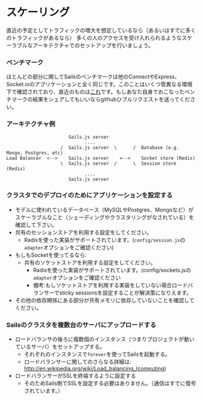 # スケーリング

直近の予定としてトラフィックの増大を想定しているなら（あるいはすでに多くのトラフィックがあるなら）
多くの人のアクセスを受け入れられるようなスケーラブルなアーキテクチャでのセットアップを行いましょう。

### ベンチマーク

ほとんどの部分に関してSailsのベンチマークは他のConnectやExpress、Socket.ioのアプリケーションと全く同じです。このことはいくつ管異なる環境下で確認されており、直近のものは[これ](http://serdardogruyol.com/?p=111)です。もしあなた自身でおこなったベンチマークの結果をシェアしてもいいならgithubひプルリクエストを送ってください。


### アーキテクチャ例

```
                       Sails.js server
                             ....                 
                    /  Sails.js server  \      /  Database (e.g. Mongo, Postgres, etc)
Load Balancer  <-->    Sails.js server    <-->    Socket store (Redis)
                    \  Sails.js server  /      \  Session store (Redis)
                             ....                 
                       Sails.js server
```


### クラスタでのデプロイのためにアプリケーションを設定する

+ モデルに使われているデータベース（MySQLやPostgres、Mongoなど）がスケーラブルなこと（シェーディングやクラスタリングがなされている）を確認して下さい。
+ 共有のセッションストアを利用する設定をしてください。
  + Radisを使った実装がサポートされています。(`config/session.js`の`adapter`オプションをご確認ください)
+ もしもSocketを使ってるなら:
  + 共有のソケットストアを利用する設定をしてください。
    + Radisを使った実装がサポートされています。(config/sockets.jsの`adapter`オプションをご確認ください
    + 備考:もしソケットストアを利用する実装をしていない場合ロードバランサーでsticky sessionsを設定することが解決策になりえます。
+ その他の依存関係にある部分が共有メモリに依存していないことを確認してください。

### Sailsのクラスタを複数台のサーバにアップロードする

+ ロードバランサの後ろに複数個のインスタンス（つまりプロジェクトが動いているサーバ）をセットアップする。
  + それぞれのインスタンスで`forever`を使ってSailsを起動する。
  + ロードバランサーに関してのさらなる詳細は: http://en.wikipedia.org/wiki/Load_balancing_(computing)
+ ロードバランサーがSSLを終端するように設定する
  + そのためSails側でSSLを設定する必要はありません。（通信はすでに復号されています。）


<docmeta name="uniqueID" value="Scaling291270">
<docmeta name="displayName" value="Scaling">

